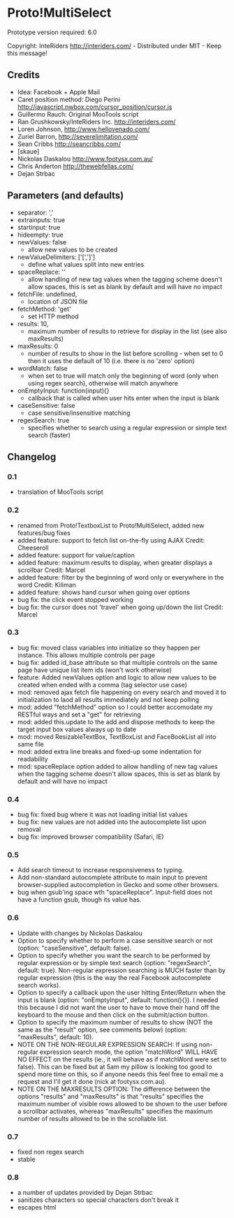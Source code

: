 # Proto!MultiSelect

Prototype version required: 6.0

Copyright: InteRiders <http://interiders.com/> - Distributed under MIT - Keep this message!
  
## Credits

 - Idea: Facebook + Apple Mail
 - Caret position method: Diego Perini <http://javascript.nwbox.com/cursor_position/cursor.js>
 - Guillermo Rauch: Original MooTools script
 - Ran Grushkowsky/InteRiders Inc. <http://interiders.com/> 
 - Loren Johnson, <http://www.hellovenado.com/>
 - Zuriel Barron, <http://severelimitation.com/>
 - Sean Cribbs <http://seancribbs.com/>
 - [skaue]
 - Nickolas Daskalou <http://www.footysx.com.au/>
 - Chris Anderton <http://thewebfellas.com/>
 - Dejan Strbac

## Parameters (and defaults)

 - separator: ','
 - extrainputs: true
 - startinput: true
 - hideempty: true
 - newValues: false 
   - allow new values to be created
 - newValueDelimiters: ['[',']']
   - define what values split into new entries
 - spaceReplace: ''
   - allow handling of new tag values when the tagging scheme doesn't allow spaces, this is set as blank by default and will have no impact
 - fetchFile: undefined,
   - location of JSON file
 - fetchMethod: 'get'
   - set HTTP method
 - results: 10,
   - maximum number of results to retrieve for display in the list (see also maxResults)
 - maxResults: 0
   - number of results to show in the list before scrolling  - when set to 0 then it uses the default of 10 (i.e. there is no 'zero' option)
 - wordMatch: false
   - when set to true will match only the beginning of word (only when using regex search), otherwise will match anywhere
 - onEmptyInput: function(input){}
   - callback that is called when user hits enter when the input is blank
 - caseSensitive: false
   - case sensitive/insensitive matching
 - regexSearch: true
   - specifies whether to search using a regular expression or simple text search (faster)

## Changelog

### 0.1
  - translation of MooTools script

### 0.2
  - renamed from Proto!TextboxList to Proto!MultiSelect, added new features/bug fixes
  - added feature: support to fetch list on-the-fly using AJAX    Credit: Cheeseroll
  - added feature: support for value/caption
  - added feature: maximum results to display, when greater displays a scrollbar   Credit: Marcel
  - added feature: filter by the beginning of word only or everywhere in the word   Credit: Kiliman
  - added feature: shows hand cursor when going over options
  - bug fix: the click event stopped working
  - bug fix: the cursor does not 'travel' when going up/down the list   Credit: Marcel

### 0.3
  - bug fix: moved class variables into initialize so they happen per instance. This allows multiple controls per page
  - bug fix: added id_base attribute so that multiple controls on the same page have unique list item ids (won't work otherwise)
  - feature: Added newValues option and logic to allow new values to be created when ended with a comma (tag selector use case)           
  - mod: removed ajax fetch file happening on every search and moved it to initialization to laod all results immediately and not keep polling
  - mod: added "fetchMethod" option so I could better accomodate my RESTful ways and set a "get" for retrieving
  - mod: added this.update to the add and dispose methods to keep the target input box values always up to date
  - mod: moved ResizableTextBox, TextBoxList and FaceBookList all into same file
  - mod: added extra line breaks and fixed-up some indentation for readability
  - mod: spaceReplace option added to allow handling of new tag values when the tagging scheme doesn't allow spaces, this is set as blank by default and will have no impact

### 0.4 
  - bug fix: fixed bug where it was not loading initial list values
  - bug fix: new values are not added into the autocomplete list upon removal
  - bug fix: improved browser compatibility (Safari, IE)
  
### 0.5
  - Add search timeout to increase responsiveness to typing.
  - Add non-standard autocomplete attribute to main input to prevent browser-supplied autocompletion in Gecko and some other browsers.
  - bug when gsub'ing space wth "spaceReplace". Input-field does not have a function gsub, though its value has.
  
### 0.6
  - Update with changes by Nickolas Daskalou
  - Option to specify whether to perform a case sensitive search or not (option: "caseSensitive", default: false).
  - Option to specify whether you want the search to be performed by regular expression or by simple text search (option: "regexSearch", default: true). Non-regular expression searching is MUCH faster than by regular expression (this is the way the real Facebook autocomplete search works).
  - Option to specify a callback upon the user hitting Enter/Return when the input is blank (option: "onEmptyInput", default: function(){}). I needed this because I did not want the user to have to move their hand off the keyboard to the mouse and then click on the submit/action button.
  - Option to specify the maximum number of results to show (NOT the same as the "result" option, see comments below) (option: "maxResults", default: 10).
  - NOTE ON THE NON-REGULAR EXPRESSION SEARCH: If using non-regular expression search mode, the option "matchWord" WILL HAVE NO EFFECT on the results (ie., it will behave as if matchWord were set to false). This can be fixed but at 5am my pillow is looking too good to spend more time on this, so if anyone needs this feel free to email me a request and I'll get it done (nick at footysx.com.au).
  - NOTE ON THE MAXRESULTS OPTION: The difference between the options "results" and "maxResults" is that "results" specifies the maximum number of visible rows allowed to be shown to the user before a scrollbar activates, whereas "maxResults" specifies the maximum number of results allowed to be in the scrollable list.

### 0.7
  - fixed non regex search
  - stable
  
### 0.8
  - a number of updates provided by Dejan Strbac
  - sanitizes characters so special characters don't break it
  - escapes html